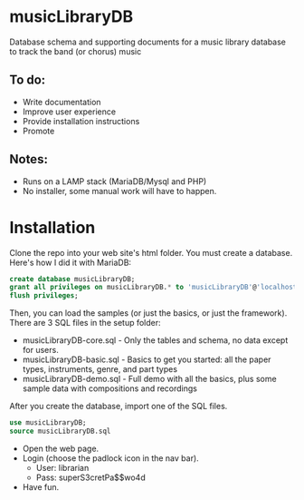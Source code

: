 # musicLibraryDB
Database schema and supporting documents for a music library database to track the band (or chorus) music

## To do:
- Write documentation
- Improve user experience
- Provide installation instructions
- Promote

## Notes:
- Runs on a LAMP stack (MariaDB/Mysql and PHP)
- No installer, some manual work will have to happen.

# Installation
Clone the repo into your web site's html folder.
You must create a database. Here's how I did it with MariaDB:

```sql
create database musicLibraryDB;
grant all privileges on musicLibraryDB.* to 'musicLibraryDB'@'localhost' identified by 'superS3cretPa$$wo4d';
flush privileges;
```

Then, you can load the samples (or just the basics, or just the framework). There are 3 SQL files in the setup folder:

- musicLibraryDB-core.sql - Only the tables and schema, no data except for users.
- musicLibraryDB-basic.sql - Basics to get you started: all the paper types, instruments, genre, and part types
- musicLibraryDB-demo.sql - Full demo with all the basics, plus some sample data with compositions and recordings

After you create the database, import one of the SQL files.

```sql
use musicLibraryDB;
source musicLibraryDB.sql
```

- Open the web page.
- Login (choose the padlock icon in the nav bar).
    - User: librarian
    - Pass: superS3cretPa$$wo4d
- Have fun.
